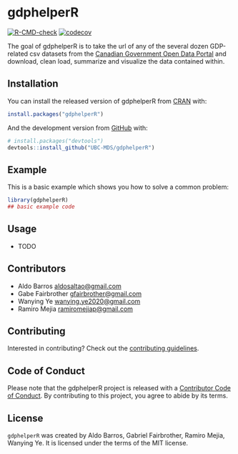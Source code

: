 
<!-- README.md is generated from README.Rmd. Please edit that file -->

# gdphelperR

<!-- badges: start -->

[![R-CMD-check](https://github.com/UBC-MDS/gdphelperR/workflows/R-CMD-check/badge.svg)](https://github.com/UBC-MDS/gdphelperR/actions)
[![codecov](https://codecov.io/gh/UBC-MDS/gdphelperR/branch/main/graph/badge.svg?token=GD7QfWZIw5)](https://codecov.io/gh/UBC-MDS/gdphelperR)
<!-- badges: end -->

The goal of gdphelperR is to take the url of any of the several dozen
GDP-related csv datasets from the [Canadian Government Open Data
Portal](https://open.canada.ca/en/open-data) and download, clean load,
summarize and visualize the data contained within.

## Installation

You can install the released version of gdphelperR from
[CRAN](https://CRAN.R-project.org) with:

``` r
install.packages("gdphelperR")
```

And the development version from [GitHub](https://github.com/) with:

``` r
# install.packages("devtools")
devtools::install_github("UBC-MDS/gdphelperR")
```

## Example

This is a basic example which shows you how to solve a common problem:

``` r
library(gdphelperR)
## basic example code
```

## Usage

-   TODO

## Contributors

-   Aldo Barros <aldosaltao@gmail.com>
-   Gabe Fairbrother <gfairbrother@gmail.com>
-   Wanying Ye <wanying.ye2020@gmail.com>
-   Ramiro Mejia <ramiromejiap@gmail.com>

## Contributing

Interested in contributing? Check out the [contributing
guidelines](https://github.com/UBC-MDS/Group_03_GOV_CA_GDP_HELPER/blob/main/CONTRIBUTING.md).

## Code of Conduct

Please note that the gdphelperR project is released with a [Contributor
Code of
Conduct](https://contributor-covenant.org/version/2/0/CODE_OF_CONDUCT.html).
By contributing to this project, you agree to abide by its terms.

## License

`gdphelperR` was created by Aldo Barros, Gabriel Fairbrother, Ramiro
Mejia, Wanying Ye. It is licensed under the terms of the MIT license.
